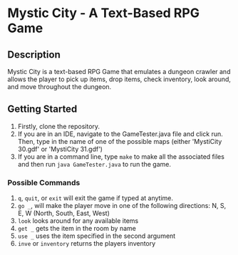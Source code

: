 # Mystic City - A Text-Based RPG Game

## Description

Mystic City is a text-based RPG Game that emulates a dungeon crawler and allows the player to pick up items, drop items, check inventory, look around, and move throughout the dungeon. 


## Getting Started

1. Firstly, clone the repository.
2. If you are in an IDE, navigate to the GameTester.java file and click run. Then, type in the name of one of the possible maps (either 'MystiCity 30.gdf' or 'MystiCity 31.gdf')
3. If you are in a command line, type `make` to make all the associated files and then run `java GameTester.java` to run the game.

### Possible Commands

1. `q`, `quit`, or `exit` will exit the game if typed at anytime.
2. `go _`, will make the player move in one of the following directions: N, S, E, W (North, South, East, West)
3. `look` looks around for any available items
4. `get _` gets the item in the room by name
5. `use _` uses the item specified in the second argument
6.  `inve` or `inventory` returns the players inventory
